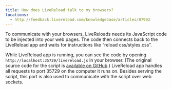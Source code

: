 ```yaml
---
title: How does LiveReload talk to my browsers?
locations:
  - http://feedback.livereload.com/knowledgebase/articles/87992
---
```


To communicate with your browsers, LiveReloads needs its JavaScript code to be injected into your web pages. The code then connects back to the LiveReload app and waits for instructions like “reload css/styles.css”.

While LiveReload app is running, you can see the code by opening `http://localhost:35729/livereload.js` in your browser. (The original source code for the script is [available on GitHub](https://github.com/livereload/livereload-js).) LiveReload app handles all requests to port 35729 on the computer it runs on. Besides serving the script, this port is also used to communicate with the script over web sockets.
